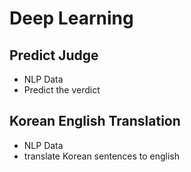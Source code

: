 # Deep Learning
## Predict Judge
- NLP Data
- Predict the verdict

## Korean English Translation
- NLP Data
- translate Korean sentences to english

